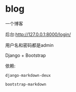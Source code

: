 # blog
一个博客

后台:http://127.0.0.1:8000/login/

用户名和密码都是admin

Django + Bootstrap

依赖:

    django-markdown-deux

    bootstrap-markdown
